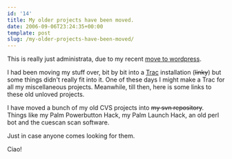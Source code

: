 ```yaml
---
id: '14'
title: My older projects have been moved.
date: 2006-09-06T23:24:35+00:00
template: post
slug: /my-older-projects-have-been-moved/
---
```


This is really just administrata, due to my recent
[move to wordpress](/moving-to-a-blog/).

I had been moving my stuff over, bit by bit into a [Trac](# 'Broken Link')
installation (~~linky~~) but some things didn't really fit into it. One of
these days I might make a Trac for all my miscellaneous projects. Meanwhile,
till then, here is some links to these old unloved projects.

<!-- more -->

I have moved a bunch of my old CVS projects into ~~my svn repository~~. Things
like my Palm Powerbutton Hack, my Palm Launch Hack, an old perl bot and the
cuescan scan software.

Just in case anyone comes looking for them.

Ciao!
